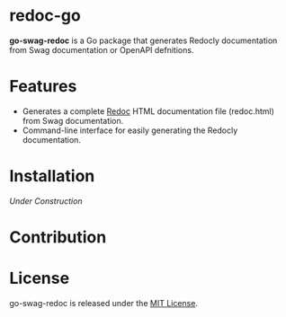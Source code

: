 # redoc-go
**go-swag-redoc** is a Go package that generates Redocly documentation from Swag documentation or OpenAPI defnitions.

# Features
- Generates a complete [Redoc](https://redocly.com/redoc/) HTML documentation file (redoc.html) from Swag documentation.
- Command-line interface for easily generating the Redocly documentation.

# Installation
*Under Construction*

# Contribution 

# License
go-swag-redoc is released under the [MIT License](https://opensource.org/licenses/MIT).
